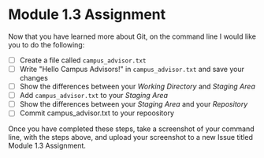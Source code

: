 # Module 1.3 Assignment

Now that you have learned more about Git, on the command line I would like you to do the following:

- [ ] Create a file called `campus_advisor.txt`
- [ ] Write "Hello Campus Advisors!" in `campus_advisor.txt` and save your changes
- [ ] Show the differences between your _Working Directory_ and _Staging Area_
- [ ] Add `campus_advisor.txt` to your _Staging Area_
- [ ] Show the differences between your _Staging Area_ and your _Repository_
- [ ] Commit campus_advisor.txt to your repoository

Once you have completed these steps, take a screenshot of your command line, with the steps above, 
and upload your screenshot to a new Issue titled Module 1.3 Assignment.

